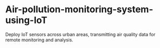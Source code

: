 # Air-pollution-monitoring-system-using-IoT
Deploy IoT sensors across urban areas, transmitting air quality data for remote monitoring and analysis.

